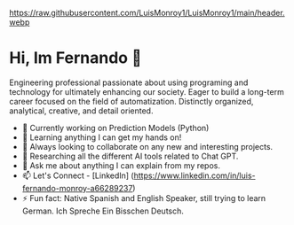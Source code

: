 https://raw.githubusercontent.com/LuisMonroy1/LuisMonroy1/main/header.webp


# Hi, Im Fernando 👋

Engineering professional passionate about using programing and technology for ultimately enhancing our society. Eager to build a long-term career focused on the field of automatization. Distinctly organized, analytical, creative, and detail oriented.

- 🔭 Currently working on Prediction Models (Python)
- 🌱 Learning anything I can get my hands on!
- 👯 Always looking to collaborate on any new and interesting projects.
- 🤔 Researching all the different AI tools related to Chat GPT.
- 💬 Ask me about anything I can explain from my repos.
- 📫 Let's Connect - [LinkedIn] (https://www.linkedin.com/in/luis-fernando-monroy-a66289237)
- ⚡ Fun fact: Native Spanish and English Speaker, still trying to learn German. Ich Spreche Ein Bisschen Deutsch.
